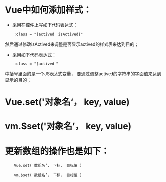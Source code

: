 # Vue中如何添加样式：

- 采用在控件上写如下代码表达式：
```
    :class = "{actived: isActived}"
```
然后通过修改isActived来调整是否显示actived的样式表来达到目的； 

- 采用如下代码表达式：
```
    :class = "[actived]"
```
中括号里面的是一个JS表达式变量， 要通过调整actived的字符串的字面值来达到显示的目的；

# Vue.set('对象名‘， key, value)

# vm.$set('对象名’， key, value)

# 更新数组的操作也是如下：

``` 
    Vue.set('数组名‘， 下标， 目标值 )

    vm.$set('数组名’， 下标， 目标值 )
```

